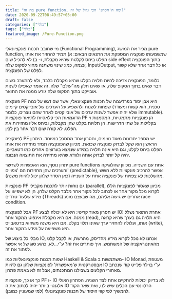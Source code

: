 ```yaml
---
title: "מה זה pure function, ומה ה'חסרון' הכי גדול של זה?"
date: 2020-09-22T08:49:57+03:00
draft: false
categories: ["כללי"]
tags: ["כללי"]
featured_image: /Pure-Function.png
---
```


מי שחובב תכנות פונקציונאלי (Functional Programming), מכיר את המושג pure function, שמשמעותו פונקציה המספקת את התנאים הבאים:  א) תמיד להחזיר את אותו הפלט ביחס לקלטת שהיא מקבלת, ו- ב) לא להכיל שום side effect בתוך הפונקציה עצמה, כמו: שינוי משתנה מחוץ לסקופ שלה, Input/Output, או כל דבר אחר שלא קשור לפלט של הפונקציה.

כלומר, הפונקציה צריכה להיות תלויה בקלט שהיא מקבלת בלבד, ולא להתערב בשום דבר שאינו בתוך הסקופ שלה, או שאינו חלק מה"עולם" שלה. זה אומר שאפילו לשנות אובייקט בתוך הסקופ שלה גורע ממנה את התואר.

פונקציה PF היא אבן יסוד בפרדיגמה של תכנות פונקציונאלי, אשר שם דגש על כמה שפחות לשנות ולהשפיע על הערכים של אובייקטים קיימים (טכנית, הוא קשוח ומעודד שלא יהיה אפשר לשנות ערכים של אובייקטים לאחר שהם נוצרים, כלומר immutable). הדוגמאות הכי קלאסיות לתיאור פונקציות PF הן פונקציות מתמטיות, המסמנות וי בקלילות על שתי הדרישות. הן תלויות בקלט שהן מקבלות, וביחס אליו מחזירות את הפלט. לא קורה שום דבר אחר בין לבין. 

לפונקציה PF יש מספר יתרונות מאוד נעימים, וחסרון אחד מתסכל במיוחד. היתרון הראשון הוא שקל לבדוק פונקציה שכזאת. מכיוון שהפונקציה תמיד מחזירה את אותו הפלט ביחס לקלט, וגם היא אינה תלויה במידע שנמצא בערוצים אחרים כמו דטאבייס, יהיה קל יותר לבדוק אותה ולוודא שהיא מחזירה את התוצאה הנכונה.

יתרון נוסף, הוא האפשרות לשרשר pure functions אחת עם השנייה. מכיוון שהלוגיקה והערכים שהן מחזירות הם 'צפויים' (predictable), אפשר להרכיב פונקציות ללא חשש מהשלכות לא צפויות של פונקציה אחת על השנייה (כאן הסדר שלהן יכול להיות משנה).

פונקציות PF גם נוחות יותר לתכנות מקבילי (parallel), מכיוון שאסור לפונקציות הללו לקרוא מכל מקור אחר או לכתוב לכל מקור אחר מלבד הקלט שלהן. הן לא ישפיעו על מידע שלעוד טרדים (Threads) אחרים יש גישה אליהם, מה שבעצם מונע race condition.

אבל לפונקציה PF יש חסרון מאוד קריטי: היא לא יכולה לבצע IO! אחרת התואר נשלל ממנה. אם היא מקבלת אינפוט ממקור אחר (read), היא תלויה גם בערך שהיא קראה אותו, ועלולה להחזיר ערך שאינו תלוי בקלט. אם היא משנה משהוא בדטאבייס (write), היא משפיעה על מידע במקור אחר.

מבלי כל ביצוע של IO, אנחנו לא נוכל לקרוא מידע מהדיסק, מהרשת, או לקבל קלט מהאינטראקציה של המשתמש.
איך פותרים את זה? ע"י...לא, כרגע סוג של אי אפשר לפתור את זה.

שפות תכנות פונקציונאליות כמו Haskell & Scala משתמשות ב- IO Monad, מעטפת אבסטרקטית ש'מאפשרת' לפונקציות שלהן גם להיות IO ע"י בוילר פלייט קוד שנכתב מאחורי הקלעים בשבילנו המתכנתים, אבל זה לא באמת פתרון.

כך או כך, פונקציות PF ו- IO לא בדיוק יכולות להתקיים אחת לצד השניה. הפתרון האולי אלגנטי ביותר יהיה לכתוב את ה IO הרלוונטי עם הכלים שיש לנו, ואת שאר הקוד להמשיך לפי קווי היסוד של תכנות פונקציונאלי (למי שמעוניין כמובן).
